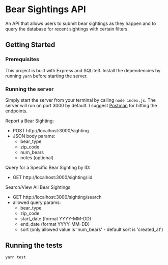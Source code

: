 # Bear Sightings API

An API that allows users to submit bear sightings as they happen and to query the database for recent sightings with certain filters.

## Getting Started

### Prerequisites

This project is built with Express and SQLite3.
Install the dependencies by running `yarn` before starting the server.

### Running the server

Simply start the server from your terminal by calling `node index.js`. The server will run on port 3000 by default.
I suggest [Postman](https://www.getpostman.com/) for hitting the endpoints.

Report a Bear Sighting:
- POST http://localhost:3000/sighting
- JSON body params:
  - bear_type
  - zip_code
  - num_bears
  - notes (optional)

Query for a Specific Bear Sighting by ID:
- GET http://localhost:3000/sighting/:id

Search/View All Bear Sightings
- GET http://localhost:3000/sighting/search
- allowed query params:
  - bear_type
  - zip_code
  - start_date (format YYYY-MM-DD)
  - end_date (format YYYY-MM-DD)
  - sort (only allowed value is 'num_bears' - default sort is 'created_at')

## Running the tests

`yarn test`

